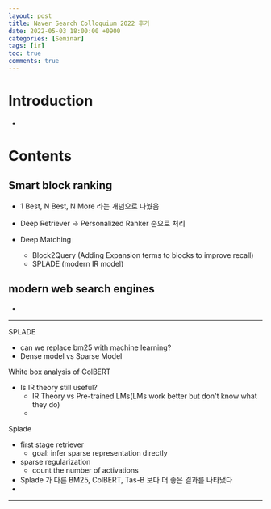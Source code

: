 ```yaml
---
layout: post
title: Naver Search Colloquium 2022 후기
date: 2022-05-03 18:00:00 +0900
categories: [Seminar]
tags: [ir]
toc: true
comments: true
---
```


# Introduction

- 

# Contents

## Smart block ranking
- 1 Best, N Best, N More 라는 개념으로 나눴음
- Deep Retriever -> Personalized Ranker 순으로 처리

- Deep Matching
    - Block2Query (Adding Expansion terms to blocks to improve recall)
    - SPLADE (modern IR model)

## modern web search engines
- 

---
SPLADE

- can we replace bm25 with machine learning?
- Dense model vs Sparse Model

White box analysis of ColBERT
- Is IR theory still useful?
    - IR Theory vs Pre-trained LMs(LMs work better but don't know what they do)
    - 

Splade
- first stage retriever
    - goal: infer sparse representation directly
- sparse regularization
    - count the number of activations
- Splade 가 다른 BM25, ColBERT, Tas-B 보다 더 좋은 결과를 나타냈다
- 

---